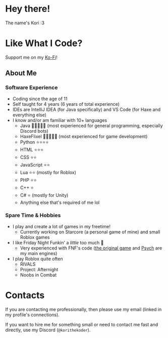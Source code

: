 # Hey there!
 The name's Kori :3

# Like What I Code?
Support me on my [Ko-Fi](https://ko-fi.com/korithekoder)!

## About Me
### Software Experience
- Coding since the age of 11
- Self taught for 4 years (6 years of total experience)
- IDEs are IntelliJ IDEA (for Java specifically) and VS Code (for Haxe and everything else) 
- I know and/or am familiar with 10+ languages
    - Java 🌟🌟🌟🌟🌟 (most experienced for general programming, especially Discord bots)
    - HaxeFlixel 🌟🌟🌟🌟🌟 (most experienced for game development)
    - Python ⭐⭐⭐⭐
    - HTML ⭐⭐⭐
    - CSS ⭐⭐
    - JavaScript ⭐⭐
    - Lua ⭐⭐ (mostly for Roblox)
    - PHP ⭐⭐
    - C++ ⭐
    - C# ⭐ (mostly for Unity)
    - Anything else that's required of me lol
### Spare Time & Hobbies
- I play and create a lot of games in my freetime!
    - Currently working on Starcore (a personal game of mine)
      and small Roblox games
- I like Friday Night Funkin' a *little* too much 🥀
    - Very experienced with FNF's code ([the original game](https://github.com/FunkinCrew/Funkin) and [Psych](https://github.com/ShadowMario/FNF-PsychEngine) are my main engines)
- I play Roblox quite often
    - RIVALS
    - Project: Afternight
    - Noobs in Combat

# Contacts
If you are contacting me professionally, then please use my email
(linked in my profile's connections).

If you want to hire me for something small or need to contact me fast and directly,
use my Discord (`@korithekoder`).

